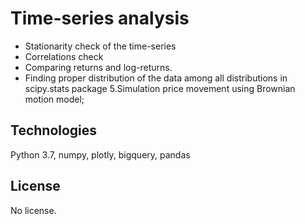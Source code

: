 # Time-series analysis

- Stationarity check of the time-series 
- Correlations check 
- Comparing returns and log-returns. 
- Finding proper distribution of the data among all distributions in scipy.stats package 5.Simulation price movement using Brownian motion model;

## Technologies
Python 3.7, numpy, plotly, bigquery, pandas

## License
No license.
